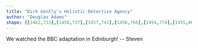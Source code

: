 ```yaml
---
title: "Dirk Gently's Holistic Detective Agency"
author: "Douglas Adams"
shape: [[1462,733],[1458,737],[1457,741],[1456,766],[1454,774],[1455,866],[1453,902],[1454,935],[1451,1098],[1452,1386],[1449,1467],[1449,1632],[1448,1660],[1446,1666],[1447,1678],[1445,1701],[1448,1735],[1453,1744],[1459,1748],[1474,1748],[1501,1743],[1524,1741],[1560,1740],[1568,1735],[1571,1728],[1574,1608],[1576,1593],[1577,1488],[1579,1462],[1578,1447],[1580,1402],[1580,1332],[1583,1267],[1586,1111],[1585,1082],[1587,1043],[1586,1001],[1588,943],[1588,818],[1581,806],[1570,796],[1568,792],[1545,767],[1535,759],[1514,737],[1510,735],[1486,735],[1476,733]]
---
```


We watched the BBC adaptation in Edinburgh! -- Steven
